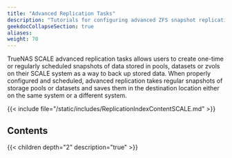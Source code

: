 ```yaml
---
title: "Advanced Replication Tasks"
description: "Tutorials for configuring advanced ZFS snapshot replication tasks in TrueNAS SCALE."
geekdocCollapseSection: true
aliases:
weight: 70
---
```


TrueNAS SCALE advanced replication tasks allows users to create one-time or regularly scheduled snapshots of data stored in pools, datasets or zvols on their SCALE system as a way to back up stored data. 
When properly configured and scheduled, advanced replication takes regular snapshots of storage pools or datasets and saves them in the destination location either on the same system or a different system. 

{{< include file="/static/includes/ReplicationIndexContentSCALE.md" >}}

## Contents

{{< children depth="2" description="true" >}}

